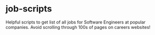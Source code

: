 # job-scripts
Helpful scripts to get list of all jobs for Software Engineers at popular companies. Avoid scrolling through 100s of pages on careers websites!
